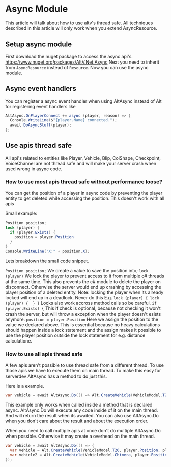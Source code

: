 # Async Module

This article will talk about how to use altv's thread safe. 
All techniques described in this article will only work when you extend AsyncResource.

## Setup async module

First download the nuget package to access the async api's. https://www.nuget.org/packages/AltV.Net.Async
Next you need to inherit from ```AsyncResource``` instead of ```Resource```. 
Now you can use the async module.

## Async event handlers

You can register a async event handler when using AltAsync instead of Alt for registering event handlers like

```csharp
AltAsync.OnPlayerConnect += async (player, reason) => {
  Console.WriteLine($"{player.Name} connected.");
  await DoAsyncStuff(player);
};
```

## Use apis thread safe

All api's related to entities like Player, Vehicle, Blip, ColShape, Checkpoint, VoiceChannel are not thread safe and will make your server crash when used wrong in async code.

### How to use most apis thread safe without performance loose?

You can get the position of a player in async code by preventing the player entity to get deleted while accessing the position.
This doesn't work with all apis

Small example:

```csharp
Position position;
lock (player) {
  if (player.Exists) {
    position = player.Position
  }
}
Console.WriteLine("X:" + position.X);
```

Lets breakdown the small code snippet.

```Position position;```
We create a value to save the position into;
```lock (player)```
We lock the player to prevent access to it from multiple c# threads at the same time. 
This also prevents the c# module to delete the player on disconnect. 
Otherwise the server would end up crashing by accessing the player position of a deleted entity.
Note: locking the player when its already locked will end up in a deadlock. Never do this E.g. ```lock (player) { lock (player) {  } }```
Locks also work accross method calls so be careful.
```if (player.Exists) {```
This if check is optional, because not checking it won't crash the server, but will throw a exception when the player doesn't esists anymore.
```position = player.Position```
Here we assign the position to the value we declared above. This is essential because no heavy calculations should happen inside a lock statement and the assign makes it possible to use the player position outside the lock statement for e.g. distance calculatione.

### How to use all apis thread safe

A few apis aren't possible to use thread safe from a different thread.
To use those apis we have to execute them on main thread. To make this easy for serverdev AltAsync has a method to do just this.

Here is a example.

```csharp
var vehicle = await AltAsync.Do(() => Alt.CreateVehicle(VehicleModel.T20, player.Position, player.Rotation));
```

This example only works when called inside a method that is declared async.
AltAsync.Do will execute any code inside of it on the main thread. And will return the result when its awaited. You can also use AltAsync.Do when you don't care about the result and about the execution order.

When you need to call multiple apis at once don't do multiple AltAsync.Do when possible. Otherwise it may create a overhead on the main thread.

```csharp
var vehicle = await AltAsync.Do(() => {
  var vehicle = Alt.CreateVehicle(VehicleModel.T20, player.Position, player.Rotation);
  var vehicle2 = Alt.CreateVehicle(VehicleModel.Chimera, player.Position, player.Rotation);
});
```
